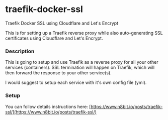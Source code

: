 # traefik-docker-ssl
Traefik Docker SSL using Cloudflare and Let's Encrypt

This is for setting up a Traefik reverse proxy while also
auto-generating SSL certificates using Cloudflare and Let's Encrypt.

### Description
This is going to setup and use Traefik as a reverse proxy for all
your other services (containers). SSL termination will happen on
Traefik, which will then forward the response to your other service(s).

I would suggest to setup each service with it's own config file (yml).

### Setup

You can follow details instructions here:
[https://www.n8bit.io/posts/traefik-ssl/](https://www.n8bit.io/posts/traefik-ssl/)
